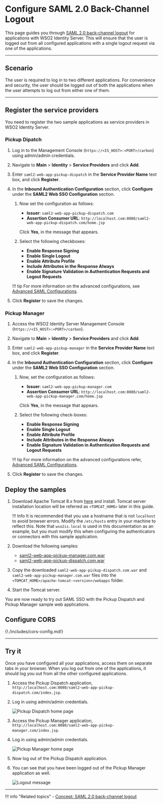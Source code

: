 # Configure SAML 2.0 Back-Channel Logout

This page guides you through [SAML 2.0 back-channel logout]({{base_path}}/references/concepts/authentication/saml-back-channel/) for applications with WSO2 Identity Server. This will ensure that the user is logged out from all configured applications with a single logout request via one of the applications.

---

## Scenario

The user is required to log in to two different applications. For convenience and security, the user should be logged out of both the applications when the user attempts to log out from either one of them. 

---

## Register the service providers

You need to register the two sample applications as service providers in WSO2 Identity Server.

### Pickup Dipatch

1.  Log in to the Management Console (`https://<IS_HOST>:<PORT>/carbon`) using admin/admin credentials. 

2.  Navigate to **Main** > **Identity** > **Service Providers** and click **Add**.

3.  Enter `saml2-web-app-pickup-dispatch` in the **Service Provider Name** text box,
    and click **Register**.

4.  In the **Inbound Authentication Configuration** section, click
    **Configure** under the **SAML2 Web SSO Configuration** section.

    1.  Now set the configuration as follows:

        -   **Issuer**: `saml2-web-app-pickup-dispatch.com`
        -   **Assertion Consumer URL**:  ` http://localhost.com:8080/saml2-web-app-pickup-dispatch.com/home.jsp `                       
        
        Click **Yes**, in the message that appears.

    2.  Select the following checkboxes:

        -   **Enable Response Signing**
        -   **Enable Single Logout**
        -   **Enable Attribute Profile**
        -   **Include Attributes in the Response Always**
        -   **Enable Signature Validation in Authentication Requests and Logout Requests**
    
    !!! tip
        For more information on the advanced configurations, see [Advanced SAML Configurations]({{base_path}}/guides/login/saml-app-config-advanced/).

5.  Click **Register** to save the changes.  

### Pickup Manager

1.  Access the WSO2 Identity Server Management Console (`https://<IS_HOST>:<PORT>/carbon`).

2.  Navigate to **Main** > **Identity** > **Service Providers** and click **Add**.

3.  Enter `saml2-web-app-pickup-manager` in the **Service Provider Name** text box,
    and click **Register**.

4.  In the **Inbound Authentication Configuration** section, click
    **Configure** under the **SAML2 Web SSO Configuration** section.

    1.  Now, set the configuration as follows:

        -   **Issuer**: `saml2-web-app-pickup-manager.com`
        -   **Assertion Consumer URL**: `http://localhost.com:8080/saml2-web-app-pickup-manager.com/home.jsp`                        
                 
        Click **Yes**, in the message that appears.

    2.  Select the following check-boxes:
        -   **Enable Response Signing**
        -   **Enable Single Logout**
        -   **Enable Attribute Profile**
        -   **Include Attributes in the Response Always** 
        -   **Enable Signature Validation in Authentication Requests and Logout Requests**          
    
    !!! tip
        For more information on the advanced configurations
        refer, [Advanced SAML Configurations]({{base_path}}/guides/login/saml-app-config-advanced).

5.  Click **Register** to save the changes.

## Deploy the samples

1.  Download Apache Tomcat 8.x from [here](https://tomcat.apache.org/download-80.cgi) and install. Tomcat
server installation location will be referred as `<TOMCAT_HOME>` later in this guide.
        
    !!! Info
        It is recommended that you use a hostname that is not `localhost` to avoid browser errors. Modify the `/etc/hosts` entry in your machine to reflect this. Note that `wso2is.local` is used in this documentation as an example, but you must modify this when configuring the authenticators or connectors with this sample application.

2.  Download the following samples:
    -   [saml2-web-app-pickup-manager.com.war](https://github.com/wso2/samples-is/releases/download/v4.4.1/saml2-web-app-pickup-manager.com.war)
    -   [saml2-web-app-pickup-dispatch.com.war](https://github.com/wso2/samples-is/releases/download/v4.4.1/saml2-web-app-pickup-dispatch.com.war)

3.  Copy the downloaded `saml2-web-app-pickup-dispatch.com.war` and `saml2-web-app-pickup-manager.com.war` files into the `<TOMCAT_HOME>/apache-tomcat-<version>/webapps` folder. 

4.  Start the Tomcat server.

You are now ready to try out SAML SSO with the Pickup Dispatch and Pickup Manager sample web applications.

## Configure CORS

{!./includes/cors-config.md!}

---

## Try it

Once you have configured all your applications, access them on separate tabs in your browser. When you log out from one of the applications, it should log you out from all the other configured applications.

1.  Access the Pickup Dispatch application, `http://localhost.com:8080/saml2-web-app-pickup-dispatch.com/index.jsp`.

2.  Log in using admin/admin credentials. 

    ![Pickup Dispatch home page]({{base_path}}/assets/img/samples/pickup-dispatch.png)

3.  Access the Pickup Manager application, `http://localhost.com:8080/saml2-web-app-pickup-manager.com/index.jsp`.

4.  Log in using admin/admin credentials. 

    ![Pickup Manager home page]({{base_path}}/assets/img/samples/pickup-manager.png)

5.  Now log out of the Pickup Dispatch application. 

6.  You can see that you have been logged out of the Pickup Manager application as well. 

    ![Logout message]({{base_path}}/assets/img/samples/backchannel-logout.png) 

---

!!! info "Related topics"
    -   [Concept: SAML 2.0 back-channel logout]({{base_path}}/references/concepts/authentication/saml-back-channel/)